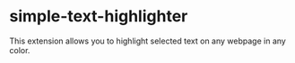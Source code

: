 # simple-text-highlighter
This extension allows you to highlight selected text on any webpage in any color.
